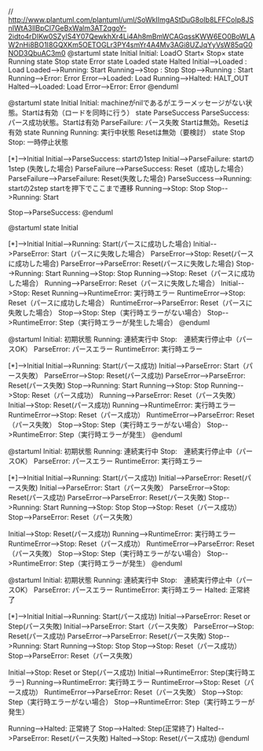 // http://www.plantuml.com/plantuml/uml/SoWkIImgAStDuG8oIb8LFFCoIp8JSnIWtA3IlBpCl7GeBxWalm3AT2qgoY-2idto4rDIKw0SZyIS4Y07QewkhXr4Li4Ah8mBmWCAGqssKWW6EO0BoWLAW2nHi8BO1I8GQXKm5OETOGLr3PY4smYr4A4Mv3AGi8UZJqYyVsW85qG0NOD3QbuAC3m0
@startuml
state Initial
Initial: Load○ Start× Stop×
state Running
state Stop
state Error
state Loaded
state Halted
Initial-->Loaded : Load
Loaded-->Running: Start
Running-->Stop : Stop
Stop-->Running : Start
Running-->Error: Error
Error-->Loaded: Load
Running-->Halted: HALT_OUT
Halted-->Loaded: Load
Error-->Error: Error
@enduml


@startuml
state Initial
Initial: machineがnilであるがエラーメッセージがない状態。Startは有効（ロードを同時に行う）
state ParseSuccess
ParseSuccess: パース成功状態。Startは有効
ParseFailure: パース失敗 Startは無効。Resetは有効
state Running
Running: 実行中状態 Resetは無効（要検討）
state Stop
Stop: 一時停止状態

[*]-->Initial
Initial-->ParseSuccess: startの1step
Initial-->ParseFailure: startの1step (失敗した場合)
ParseFailure-->ParseSuccess: Reset（成功した場合）
ParseFailure-->ParseFailure: Reset(失敗した場合)
ParseSuccess-->Running: startの2step startを押下でここまで遷移
Running-->Stop: Stop
Stop-->Running: Start

Stop-->ParseSuccess: 
@enduml


@startuml
state Initial

[*]-->Initial
Initial-->Running: Start(パースに成功した場合)
Initial-->ParseError: Start（パースに失敗した場合）
ParseError-->Stop: Reset(パースに成功した場合)
ParseError-->ParseError: Reset(パースに失敗した場合)
Stop-->Running: Start
Running-->Stop: Stop
Running-->Stop: Reset（パースに成功した場合）
Running-->ParseError: Reset（パースに失敗した場合）
Initial-->Stop: Reset
Running-->RuntimeError: 実行時エラー
RuntimeError-->Stop: Reset（パースに成功した場合）
RuntimeError-->ParseError: Reset（パースに失敗した場合）
Stop-->Stop: Step（実行時エラーがない場合）
Stop-->RuntimeError: Step（実行時エラーが発生した場合）
@enduml

@startuml
Initial: 初期状態
Running: 連続実行中
Stop:　連続実行停止中（パースOK）
ParseError: パースエラー
RuntimeError: 実行時エラー

[*]-->Initial
Initial-->Running: Start(パース成功)
Initial-->ParseError: Start（パース失敗）
ParseError-->Stop: Reset(パース成功)
ParseError-->ParseError: Reset(パース失敗)
Stop-->Running: Start
Running-->Stop: Stop
Running-->Stop: Reset（パース成功）
Running-->ParseError: Reset（パース失敗）
Initial-->Stop: Reset(パース成功)
Running-->RuntimeError: 実行時エラー
RuntimeError-->Stop: Reset（パース成功）
RuntimeError-->ParseError: Reset（パース失敗）
Stop-->Stop: Step（実行時エラーがない場合）
Stop-->RuntimeError: Step（実行時エラーが発生）
@enduml

@startuml
Initial: 初期状態
Running: 連続実行中
Stop:　連続実行停止中（パースOK）
ParseError: パースエラー
RuntimeError: 実行時エラー

[*]-->Initial
Initial-->Running: Start(パース成功)
Initial-->ParseError: Reset(パース失敗)
Initial-->ParseError: Start（パース失敗）
ParseError-->Stop: Reset(パース成功)
ParseError-->ParseError: Reset(パース失敗)
Stop-->Running: Start
Running-->Stop: Stop
Stop-->Stop: Reset（パース成功）
Stop-->ParseError: Reset（パース失敗）

Initial-->Stop: Reset(パース成功)
Running-->RuntimeError: 実行時エラー
RuntimeError-->Stop: Reset（パース成功）
RuntimeError-->ParseError: Reset（パース失敗）
Stop-->Stop: Step（実行時エラーがない場合）
Stop-->RuntimeError: Step（実行時エラーが発生）
@enduml

@startuml
Initial: 初期状態
Running: 連続実行中
Stop:　連続実行停止中（パースOK）
ParseError: パースエラー
RuntimeError: 実行時エラー
Halted: 正常終了

[*]-->Initial
Initial-->Running: Start(パース成功)
Initial-->ParseError: Reset or Step(パース失敗)
Initial-->ParseError: Start（パース失敗）
ParseError-->Stop: Reset(パース成功)
ParseError-->ParseError: Reset(パース失敗)
Stop-->Running: Start
Running-->Stop: Stop
Stop-->Stop: Reset（パース成功）
Stop-->ParseError: Reset（パース失敗）

Initial-->Stop: Reset or Step(パース成功)
Initial-->RuntimeError: Step(実行時エラー)
Running-->RuntimeError: 実行時エラー
RuntimeError-->Stop: Reset（パース成功）
RuntimeError-->ParseError: Reset（パース失敗）
Stop-->Stop: Step（実行時エラーがない場合）
Stop-->RuntimeError: Step（実行時エラーが発生）

Running-->Halted: 正常終了
Stop-->Halted: Step(正常終了)
Halted-->ParseError: Reset(パース失敗)
Halted-->Stop: Reset(パース成功)
@enduml
